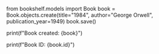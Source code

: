 from bookshelf.models import Book
book = Book.objects.create(title="1984", author="George Orwell", publication_year=1949)
book.save()

print(f"Book created: {book}")

print(f"Book ID: {book.id}")